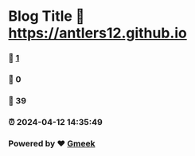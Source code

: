 # Blog Title :link: https://antlers12.github.io 
### :page_facing_up: [1](https://antlers12.github.io/tag.html) 
### :speech_balloon: 0 
### :hibiscus: 39 
### :alarm_clock: 2024-04-12 14:35:49 
### Powered by :heart: [Gmeek](https://github.com/Meekdai/Gmeek)

